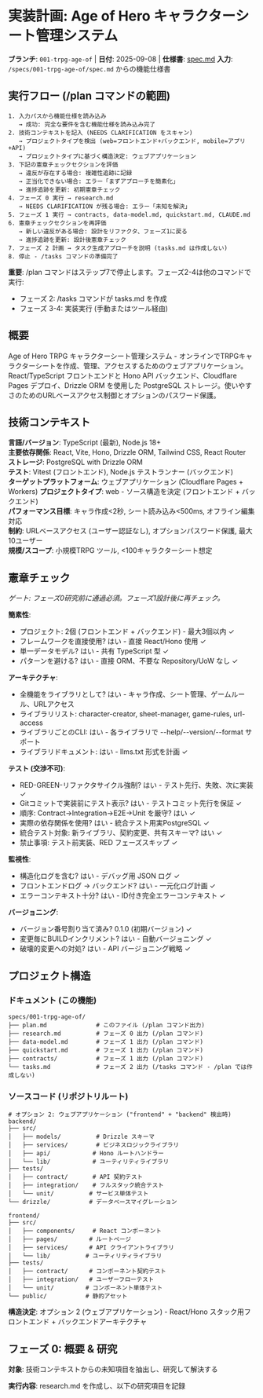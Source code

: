 # 実装計画: Age of Hero キャラクターシート管理システム

**ブランチ**: `001-trpg-age-of` | **日付**: 2025-09-08 | **仕様書**: [spec.md](./spec.md)
**入力**: `/specs/001-trpg-age-of/spec.md` からの機能仕様書

## 実行フロー (/plan コマンドの範囲)
```
1. 入力パスから機能仕様を読み込み
   → 成功: 完全な要件を含む機能仕様を読み込み完了
2. 技術コンテキストを記入 (NEEDS CLARIFICATION をスキャン)
   → プロジェクトタイプを検出 (web=フロントエンド+バックエンド, mobile=アプリ+API)
   → プロジェクトタイプに基づく構造決定: ウェブアプリケーション
3. 下記の憲章チェックセクションを評価
   → 違反が存在する場合: 複雑性追跡に記録
   → 正当化できない場合: エラー「まずアプローチを簡素化」
   → 進捗追跡を更新: 初期憲章チェック
4. フェーズ 0 実行 → research.md
   → NEEDS CLARIFICATION が残る場合: エラー「未知を解決」
5. フェーズ 1 実行 → contracts, data-model.md, quickstart.md, CLAUDE.md
6. 憲章チェックセクションを再評価
   → 新しい違反がある場合: 設計をリファクタ、フェーズ1に戻る
   → 進捗追跡を更新: 設計後憲章チェック
7. フェーズ 2 計画 → タスク生成アプローチを説明 (tasks.md は作成しない)
8. 停止 - /tasks コマンドの準備完了
```

**重要**: /plan コマンドはステップ7で停止します。フェーズ2-4は他のコマンドで実行:
- フェーズ 2: /tasks コマンドが tasks.md を作成
- フェーズ 3-4: 実装実行 (手動またはツール経由)

## 概要
Age of Hero TRPG キャラクターシート管理システム - オンラインでTRPGキャラクターシートを作成、管理、アクセスするためのウェブアプリケーション。React/TypeScript フロントエンドと Hono API バックエンド、Cloudflare Pages デプロイ、Drizzle ORM を使用した PostgreSQL ストレージ。使いやすさのためのURLベースアクセス制御とオプションのパスワード保護。

## 技術コンテキスト
**言語/バージョン**: TypeScript (最新), Node.js 18+  
**主要依存関係**: React, Vite, Hono, Drizzle ORM, Tailwind CSS, React Router  
**ストレージ**: PostgreSQL with Drizzle ORM  
**テスト**: Vitest (フロントエンド), Node.js テストランナー (バックエンド)  
**ターゲットプラットフォーム**: ウェブアプリケーション (Cloudflare Pages + Workers)
**プロジェクトタイプ**: web - ソース構造を決定 (フロントエンド + バックエンド)  
**パフォーマンス目標**: キャラ作成<2秒, シート読み込み<500ms, オフライン編集対応  
**制約**: URLベースアクセス (ユーザー認証なし), オプションパスワード保護, 最大10ユーザー  
**規模/スコープ**: 小規模TRPG ツール, <100キャラクターシート想定

## 憲章チェック
*ゲート: フェーズ0研究前に通過必須。フェーズ1設計後に再チェック。*

**簡素性**:
- プロジェクト: 2個 (フロントエンド + バックエンド) - 最大3個以内 ✓
- フレームワークを直接使用? はい - 直接 React/Hono 使用 ✓
- 単一データモデル? はい - 共有 TypeScript 型 ✓
- パターンを避ける? はい - 直接 ORM、不要な Repository/UoW なし ✓

**アーキテクチャ**:
- 全機能をライブラリとして? はい - キャラ作成、シート管理、ゲームルール、URLアクセス
- ライブラリリスト: character-creator, sheet-manager, game-rules, url-access
- ライブラリごとのCLI: はい - 各ライブラリで --help/--version/--format サポート
- ライブラリドキュメント: はい - llms.txt 形式を計画 ✓

**テスト (交渉不可)**:
- RED-GREEN-リファクタサイクル強制? はい - テスト先行、失敗、次に実装 ✓
- Gitコミットで実装前にテスト表示? はい - テストコミット先行を保証 ✓
- 順序: Contract→Integration→E2E→Unit を厳守? はい ✓
- 実際の依存関係を使用? はい - 統合テスト用実PostgreSQL ✓
- 統合テスト対象: 新ライブラリ、契約変更、共有スキーマ? はい ✓
- 禁止事項: テスト前実装、RED フェーズスキップ ✓

**監視性**:
- 構造化ログを含む? はい - デバッグ用 JSON ログ ✓
- フロントエンドログ → バックエンド? はい - 一元化ログ計画 ✓
- エラーコンテキスト十分? はい - ID付き完全エラーコンテキスト ✓

**バージョニング**:
- バージョン番号割り当て済み? 0.1.0 (初期バージョン) ✓
- 変更毎にBUILDインクリメント? はい - 自動バージョニング ✓
- 破壊的変更への対処? はい - API バージョニング戦略 ✓

## プロジェクト構造

### ドキュメント (この機能)
```
specs/001-trpg-age-of/
├── plan.md              # このファイル (/plan コマンド出力)
├── research.md          # フェーズ 0 出力 (/plan コマンド)
├── data-model.md        # フェーズ 1 出力 (/plan コマンド)
├── quickstart.md        # フェーズ 1 出力 (/plan コマンド)
├── contracts/           # フェーズ 1 出力 (/plan コマンド)
└── tasks.md             # フェーズ 2 出力 (/tasks コマンド - /plan では作成しない)
```

### ソースコード (リポジトリルート)
```
# オプション 2: ウェブアプリケーション ("frontend" + "backend" 検出時)
backend/
├── src/
│   ├── models/          # Drizzle スキーマ
│   ├── services/        # ビジネスロジックライブラリ
│   ├── api/            # Hono ルートハンドラー
│   └── lib/            # ユーティリティライブラリ
├── tests/
│   ├── contract/       # API 契約テスト
│   ├── integration/    # フルスタック統合テスト
│   └── unit/          # サービス単体テスト
└── drizzle/           # データベースマイグレーション

frontend/
├── src/
│   ├── components/     # React コンポーネント
│   ├── pages/         # ルートページ
│   ├── services/      # API クライアントライブラリ
│   └── lib/          # ユーティリティライブラリ
├── tests/
│   ├── contract/      # コンポーネント契約テスト
│   ├── integration/   # ユーザーフローテスト
│   └── unit/         # コンポーネント単体テスト
└── public/           # 静的アセット
```

**構造決定**: オプション 2 (ウェブアプリケーション) - React/Hono スタック用フロントエンド + バックエンドアーキテクチャ

## フェーズ 0: 概要 & 研究

**対象**: 技術コンテキストからの未知項目を抽出し、研究して解決する

**実行内容**: research.md を作成し、以下の研究項目を記録